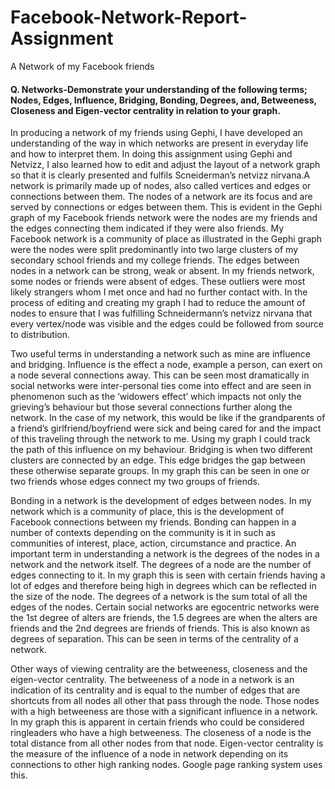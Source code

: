Facebook-Network-Report-Assignment
==================================

A Network of my Facebook friends

#### Q. Networks-Demonstrate your understanding of the following terms; Nodes, Edges, Influence, Bridging, Bonding, Degrees, and, Betweeness, Closeness and Eigen-vector centrality in relation to your graph.


In producing a network of my friends using Gephi, I have developed an understanding of the way in which networks are present in everyday life and how to interpret them. In doing this assignment using Gephi and Netvizz, I also learned how to edit and adjust the layout of a network graph so that it is clearly presented and fulfils Scneiderman’s netvizz nirvana.A network is primarily made up of nodes, also called vertices and edges or connections between them. The nodes of a network are its focus and are served by connections or edges between them. This is evident in the Gephi graph of my Facebook friends network were the nodes are my friends and the edges connecting them indicated if they were also friends. My Facebook network is a community of place as illustrated in the Gephi graph were the nodes were split predominantly into two large clusters of my secondary school friends and my college friends. The edges between nodes in a network can be strong, weak or absent. In my friends network, some nodes or friends were absent of edges. These outliers were most likely strangers whom I met once and had no further contact with. In the process of editing and creating my graph I had to reduce the amount of nodes to ensure that I was fulfilling Schneidermann’s netvizz nirvana that every vertex/node was visible and the edges could be followed from source to distribution.

Two useful terms in understanding a network such as mine are influence and bridging. Influence is the effect a node, example a person, can exert on a node several connections away. This can be seen most dramatically in social networks were inter-personal ties come into effect and are seen in phenomenon such as the ‘widowers effect’ which impacts not only the grieving’s behaviour but those several connections further along the network. In the case of my network, this would be like if the grandparents of a friend’s girlfriend/boyfriend were sick and being cared for and the impact of this traveling through the network to me. Using my graph I could track the path of this influence on my behaviour. Bridging is when two different clusters are connected by an edge. This edge bridges the gap between these otherwise separate groups. In my graph this can be seen in one or two friends whose edges connect my two groups of friends.

Bonding in a network is the development of edges between nodes. In my network which is a community of place, this is the development of Facebook connections between my friends. Bonding can happen in a number of contexts depending on the community is it in such as communities of interest, place, action, circumstance and practice. An important term in understanding a network is the degrees of the nodes in a network and the network itself. The degrees of a node are the number of edges connecting to it. In my graph this is seen with certain friends having a lot of edges and therefore being high in degrees which can be reflected in the size of the node. The degrees of a network is the sum total of all the edges of the nodes. Certain social networks are egocentric networks were the 1st degree of alters are friends, the 1.5 degrees are when the alters are friends and the 2nd degrees are friends of friends. This is also known as degrees of separation. This can be seen in terms of the centrality of a network. 

Other ways of viewing centrality are the betweeness, closeness and the eigen-vector centrality. The betweeness of a node in a network is an indication of its centrality and is equal to the number of edges that are shortcuts from all nodes all other that pass through the node. Those nodes with a high betweeness are those with a significant influence in a network. In my graph this is apparent in certain friends who could be considered ringleaders who have a high betweeness. The closeness of a node is the total distance from all other nodes from that node. Eigen-vector centrality is the measure of the influence of a node in network depending on its connections to other high ranking nodes. Google page ranking system uses this.

